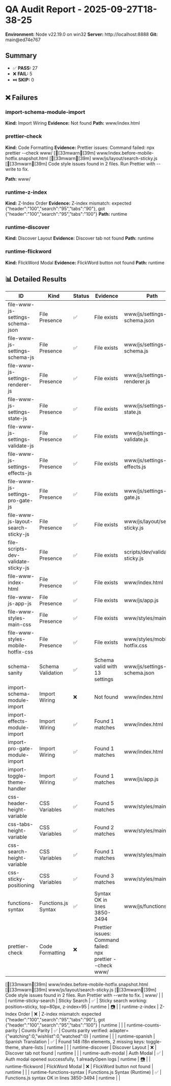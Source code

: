 # QA Audit Report - 2025-09-27T18-38-25

**Environment:** Node v22.19.0 on win32
**Server:** http://localhost:8888
**Git:** main@ed74e767

## Summary

- ✅ **PASS:** 27
- ❌ **FAIL:** 5
- ⏭️ **SKIP:** 0

## ❌ Failures

### import-schema-module-import

**Kind:** Import Wiring
**Evidence:** Not found
**Path:** www/index.html

### prettier-check

**Kind:** Code Formatting
**Evidence:** Prettier issues: Command failed: npx prettier --check www/
[[33mwarn[39m] www/index.before-mobile-hotfix.snapshot.html
[[33mwarn[39m] www/js/layout/search-sticky.js
[[33mwarn[39m] Code style issues found in 2 files. Run Prettier with --write to fix.

**Path:** www/

### runtime-z-index

**Kind:** Z-Index Order
**Evidence:** Z-index mismatch: expected {"header":"100","search":"95","tabs":"90"}, got {"header":"100","search":"95","tabs":"100"}
**Path:** runtime

### runtime-discover

**Kind:** Discover Layout
**Evidence:** Discover tab not found
**Path:** runtime

### runtime-flickword

**Kind:** FlickWord Modal
**Evidence:** FlickWord button not found
**Path:** runtime

## 📊 Detailed Results

| ID                                  | Kind                | Status | Evidence                                                   | Path                           | Screenshot |
| ----------------------------------- | ------------------- | ------ | ---------------------------------------------------------- | ------------------------------ | ---------- |
| file-www-js-settings-schema-json    | File Presence       | ✅     | File exists                                                | www/js/settings-schema.json    |            |
| file-www-js-settings-schema-js      | File Presence       | ✅     | File exists                                                | www/js/settings-schema.js      |            |
| file-www-js-settings-renderer-js    | File Presence       | ✅     | File exists                                                | www/js/settings-renderer.js    |            |
| file-www-js-settings-state-js       | File Presence       | ✅     | File exists                                                | www/js/settings-state.js       |            |
| file-www-js-settings-validate-js    | File Presence       | ✅     | File exists                                                | www/js/settings-validate.js    |            |
| file-www-js-settings-effects-js     | File Presence       | ✅     | File exists                                                | www/js/settings-effects.js     |            |
| file-www-js-settings-pro-gate-js    | File Presence       | ✅     | File exists                                                | www/js/settings-pro-gate.js    |            |
| file-www-js-layout-search-sticky-js | File Presence       | ✅     | File exists                                                | www/js/layout/search-sticky.js |            |
| file-scripts-dev-validate-sticky-js | File Presence       | ✅     | File exists                                                | scripts/dev/validate-sticky.js |            |
| file-www-index-html                 | File Presence       | ✅     | File exists                                                | www/index.html                 |            |
| file-www-js-app-js                  | File Presence       | ✅     | File exists                                                | www/js/app.js                  |            |
| file-www-styles-main-css            | File Presence       | ✅     | File exists                                                | www/styles/main.css            |            |
| file-www-styles-mobile-hotfix-css   | File Presence       | ✅     | File exists                                                | www/styles/mobile-hotfix.css   |            |
| schema-sanity                       | Schema Validation   | ✅     | Schema valid with 13 settings                              | www/js/settings-schema.json    |            |
| import-schema-module-import         | Import Wiring       | ❌     | Not found                                                  | www/index.html                 |            |
| import-effects-module-import        | Import Wiring       | ✅     | Found 1 matches                                            | www/index.html                 |            |
| import-pro-gate-module-import       | Import Wiring       | ✅     | Found 1 matches                                            | www/index.html                 |            |
| import-toggle-theme-handler         | Import Wiring       | ✅     | Found 1 matches                                            | www/js/app.js                  |            |
| css-header-height-variable          | CSS Variables       | ✅     | Found 5 matches                                            | www/styles/main.css            |            |
| css-tabs-height-variable            | CSS Variables       | ✅     | Found 2 matches                                            | www/styles/main.css            |            |
| css-search-height-variable          | CSS Variables       | ✅     | Found 1 matches                                            | www/styles/main.css            |            |
| css-sticky-positioning              | CSS Variables       | ✅     | Found 3 matches                                            | www/styles/main.css            |            |
| functions-syntax                    | Functions.js Syntax | ✅     | Syntax OK in lines 3850-3494                               | www/js/functions.js            |            |
| prettier-check                      | Code Formatting     | ❌     | Prettier issues: Command failed: npx prettier --check www/ |

[[33mwarn[39m] www/index.before-mobile-hotfix.snapshot.html
[[33mwarn[39m] www/js/layout/search-sticky.js
[[33mwarn[39m] Code style issues found in 2 files. Run Prettier with --write to fix.
| www/ | |
| runtime-sticky-search | Sticky Search | ✅ | Sticky search working: position=sticky, top=80px, z-index=95 | runtime | [📷](reports/assets/2025-09-27T18-38-32-547Z/sticky-search.png) |
| runtime-z-index | Z-Index Order | ❌ | Z-index mismatch: expected {"header":"100","search":"95","tabs":"90"}, got {"header":"100","search":"95","tabs":"100"} | runtime | |
| runtime-counts-parity | Counts Parity | ✅ | Counts parity verified: adapter={"watching":0,"wishlist":0,"watched":0} | runtime | |
| runtime-spanish | Spanish Translation | ✅ | Found 148 i18n elements, 2 missing keys: toggle-theme, share-lists | runtime | |
| runtime-discover | Discover Layout | ❌ | Discover tab not found | runtime | |
| runtime-auth-modal | Auth Modal | ✅ | Auth modal opened successfully, 1 alreadyOpen logs | runtime | [📷](reports/assets/2025-09-27T18-38-34-547Z/auth-modal.png) |
| runtime-flickword | FlickWord Modal | ❌ | FlickWord button not found | runtime | |
| runtime-functions-syntax | Functions.js Syntax (Runtime) | ✅ | Functions.js syntax OK in lines 3850-3494 | runtime | |
